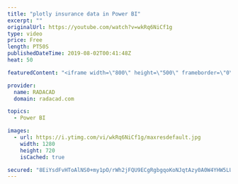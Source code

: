 ```yaml
---
title: "plotly insurance data in Power BI"
excerpt: ""
originalUrl: https://youtube.com/watch?v=wkRq6NiCf1g
type: video
price: Free
length: PT50S
publishedDateTime: 2019-08-02T00:41:48Z
heat: 50

featuredContent: "<iframe width=\"800\" height=\"500\" frameborder=\"0\" src=\"https://www.youtube.com/embed/wkRq6NiCf1g\" allow=\"accelerometer; autoplay; encrypted-media; gyroscope; picture-in-picture\" allowfullscreen></iframe>"

provider:
  name: RADACAD
  domain: radacad.com

topics:
  - Power BI

images:
  - url: https://i.ytimg.com/vi/wkRq6NiCf1g/maxresdefault.jpg
    width: 1280
    height: 720
    isCached: true

secured: "8EiYsdFvHToAlNS0+my1pO/rWh2jFQU9ECgRgbgqoKoNJqtAzy0A0W4YHW5LUJY9oKLI9nHJjr+Lgsc09vQJFYnCVZMzf4fnpskpo7ofm5S8b/vAnosAfN97n2oqZodlhrgyfY8+TSXbzpD3YRgGG8V+dh9PA1hVm/fMU5/JARewemf4HsRS6k52x9Dw2i6/XMmOtQamd1aximi4FGP4iBibgj/tex5cJXECTJsxktTasmzN/TaFKNR3wQLtDb2/0HY5pJwlwzUozKY5DBURPH5gC7XSzPf4KcJPze3jr5UpwX7SPixlp5aBMFQ04NVfesyi7veljTMdqJ25adeDm9Kx46q0yX32iFRK/1xYYbRH/cDgNPLmJGFD7pM6F8VYmbkL6FqdH8JnHDO9ARq9donKkcct8udKkm2AHKxRbBw=;bqYd+4WUhG7xUR7RRRn97A=="
---
```


